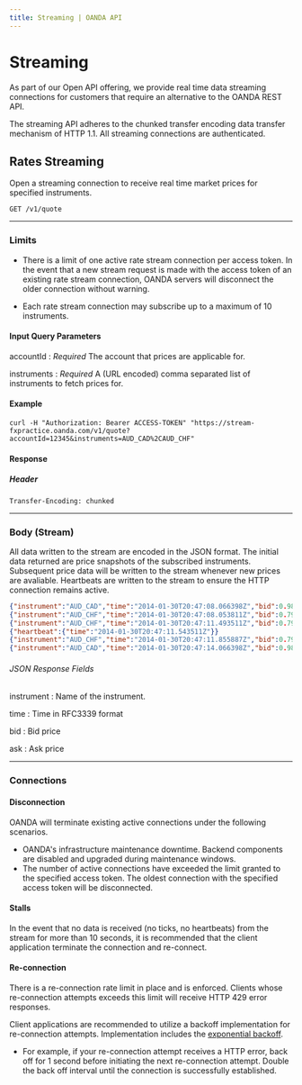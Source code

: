 ```yaml
---
title: Streaming | OANDA API
---
```


# Streaming

As part of our Open API offering, we provide real time data streaming connections for customers that require an alternative to the OANDA REST API. 

The streaming API adheres to the chunked transfer encoding data transfer mechanism of HTTP 1.1.  All streaming connections are authenticated.

## Rates Streaming

Open a streaming connection to receive real time market prices for specified instruments.


    GET /v1/quote

-----------------

### Limits

* There is a limit of one active rate stream connection per access token.  In the event that a new stream request is made with the access token of an existing rate stream connection, OANDA servers will disconnect the older connection without warning.

* Each rate stream connection may subscribe up to a maximum of 10 instruments.

#### Input Query Parameters

accountId
: _Required_ The account that prices are applicable for.

instruments
: _Required_ A (URL encoded) comma separated list of instruments to fetch prices for. 


#### Example

    curl -H "Authorization: Bearer ACCESS-TOKEN" "https://stream-fxpractice.oanda.com/v1/quote?accountId=12345&instruments=AUD_CAD%2CAUD_CHF"

#### Response

##### Header

~~~Header
Transfer-Encoding: chunked
~~~

------------------

### Body (Stream)

All data written to the stream are encoded in the JSON format.
The initial data returned are price snapshots of the subscribed instruments. Subsequent price data will be written to the stream whenever new prices are avaliable.
Heartbeats are written to the stream to ensure the HTTP connection remains active.

~~~json
{"instrument":"AUD_CAD","time":"2014-01-30T20:47:08.066398Z","bid":0.98114,"ask":0.98139}
{"instrument":"AUD_CHF","time":"2014-01-30T20:47:08.053811Z","bid":0.79353,"ask":0.79382}
{"instrument":"AUD_CHF","time":"2014-01-30T20:47:11.493511Z","bid":0.79355,"ask":0.79387}
{"heartbeat":{"time":"2014-01-30T20:47:11.543511Z"}}
{"instrument":"AUD_CHF","time":"2014-01-30T20:47:11.855887Z","bid":0.79357,"ask":0.79390}
{"instrument":"AUD_CAD","time":"2014-01-30T20:47:14.066398Z","bid":0.98112,"ask":0.98138}
~~~

###### JSON Response Fields

instrument
: Name of the instrument.

time
: Time in RFC3339 format

bid
: Bid price

ask
: Ask price

-----------------------

### Connections

#### Disconnection

OANDA will terminate existing active connections under the following scenarios.

* OANDA's infrastructure maintenance downtime. Backend components are disabled and upgraded during maintenance windows.
* The number of active connections have exceeded the limit granted to the specified access token.  The oldest connection with the specified access token will be disconnected.

#### Stalls

In the event that no data is received (no ticks, no heartbeats) from the stream for more than 10 seconds, it is recommended that the client application terminate the connection and re-connect.  

#### Re-connection

There is a re-connection rate limit in place and is enforced.  Clients whose re-connection attempts exceeds this limit will receive HTTP 429 error responses.  

Client applications are recommended to utilize a backoff implementation for re-connection attempts.  Implementation includes the [exponential backoff](http://en.wikipedia.org/wiki/Exponential_backoff).  

* For example, if your re-connection attempt receives a HTTP error, back off for 1 second before initiating the next re-connection attempt.  Double the back off interval until the connection is successfully established.


